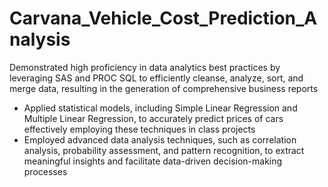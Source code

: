 # Carvana_Vehicle_Cost_Prediction_Analysis

Demonstrated high proficiency in data analytics best practices by leveraging SAS and PROC SQL to efficiently cleanse, analyze, sort, and merge data, resulting in the generation of comprehensive business reports
- Applied statistical models, including Simple Linear Regression and Multiple Linear Regression, to accurately predict prices of cars effectively employing these techniques in class projects
- Employed advanced data analysis techniques, such as correlation analysis, probability assessment, and pattern recognition, to extract meaningful insights and facilitate data-driven decision-making processes
